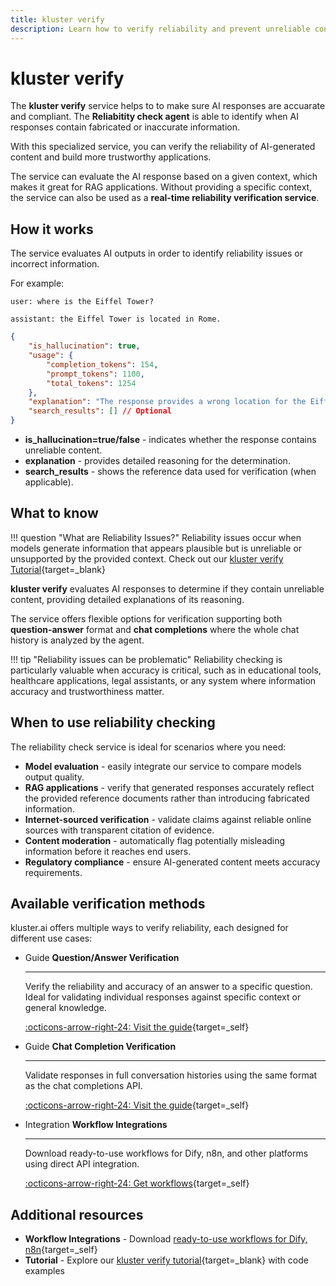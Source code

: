 ```yaml
---
title: kluster verify
description: Learn how to verify reliability and prevent unreliable content in your applications using kluster.ai's specialized kluster verify.
---
```


# kluster verify

The **kluster verify** service helps to to make sure AI responses are accuarate and compliant. The **Reliabitity check agent**  is able to identify when AI responses contain fabricated or inaccurate information.

With this specialized service, you can verify the reliability of AI-generated content and build more trustworthy applications.

The service can evaluate the AI response based on a given context, which makes it great for RAG applications. Without providing a specific context, the service can also be used as a **real-time reliability verification service**.

## How it works
    
The service evaluates AI outputs in order to identify reliability issues or incorrect information.

For example:
   
`user: where is the Eiffel Tower?` 

`assistant: the Eiffel Tower is located in Rome.`

```json
{
    "is_hallucination": true,
    "usage": {
        "completion_tokens": 154,
        "prompt_tokens": 1100,
        "total_tokens": 1254
    },
    "explanation": "The response provides a wrong location for the Eiffel Tower.\nThe Eiffel Tower is actually located in Paris, France, not in Rome.\nThe response contains misinformation as it incorrectly states the tower's location.",
    "search_results": [] // Optional
}
```
       
- **is_hallucination=true/false** - indicates whether the response contains unreliable content.
- **explanation** - provides detailed reasoning for the determination.
- **search_results** - shows the reference data used for verification (when applicable).

## What to know

!!! question "What are Reliability Issues?"
    Reliability issues occur when models generate information that appears plausible but is unreliable or unsupported by the provided context. Check out our [kluster verify Tutorial](/tutorials/klusterai-api/reliability-check){target=_blank}

**kluster verify** evaluates AI responses to determine if they contain unreliable content, providing detailed explanations of its reasoning. 

The service offers flexible options for verification supporting both **question-answer** format and **chat completions** where the whole chat history is analyzed by the agent.

!!! tip "Reliability issues can be problematic"
    Reliability checking is particularly valuable when accuracy is critical, such as in educational tools, healthcare applications, legal assistants, or any system where information accuracy and trustworthiness matter.

## When to use reliability checking

The reliability check service is ideal for scenarios where you need:

- **Model evaluation** - easily integrate our service to compare models output quality.
- **RAG applications** - verify that generated responses accurately reflect the provided reference documents rather than introducing fabricated information.
- **Internet-sourced verification** - validate claims against reliable online sources with transparent citation of evidence.
- **Content moderation** - automatically flag potentially misleading information before it reaches end users.
- **Regulatory compliance** - ensure AI-generated content meets accuracy requirements.

## Available verification methods

kluster.ai offers multiple ways to verify reliability, each designed for different use cases:

<div class="grid cards" markdown>

-   <span class="badge guide">Guide</span> __Question/Answer Verification__

    ---

    Verify the reliability and accuracy of an answer to a specific question. Ideal for validating individual responses against specific context or general knowledge.

    [:octicons-arrow-right-24: Visit the guide](/get-started/verify/reliability/question-answer/){target=_self}

-   <span class="badge guide">Guide</span> __Chat Completion Verification__

    ---

    Validate responses in full conversation histories using the same format as the chat completions API.

    [:octicons-arrow-right-24: Visit the guide](/get-started/verify/reliability/chat-completion/){target=_self}

-   <span class="badge integration">Integration</span> __Workflow Integrations__

    ---

    Download ready-to-use workflows for Dify, n8n, and other platforms using direct API integration.

    [:octicons-arrow-right-24: Get workflows](/get-started/verify/reliability/workflow-integrations/){target=_self}

</div>

## Additional resources

- **Workflow Integrations** - Download [ready-to-use workflows for Dify, n8n](/get-started/verify/reliability/workflow-integrations/){target=_self}
- **Tutorial** - Explore our [kluster verify tutorial](/tutorials/klusterai-api/reliability-check){target=_blank} with code examples

